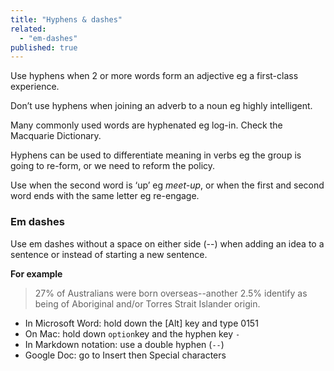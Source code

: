 ```yaml
---
title: "Hyphens & dashes"
related: 
  - "em-dashes"
published: true
---
```


Use hyphens when 2 or more words form an adjective eg a first-class experience.

Don’t use hyphens when joining an adverb to a noun eg highly intelligent.

Many commonly used words are hyphenated eg log-in. Check the Macquarie Dictionary.

Hyphens can be used to differentiate meaning in verbs eg the group is going to re-form, or we need to reform the policy.

Use when the second word is ‘up’ eg *meet-up*, or when the first and second word ends with the same letter eg re-engage.

### Em dashes

Use em dashes without a space on either side (--) when adding an idea to a sentence or instead of starting a new sentence.

**For example**

> 27% of Australians were born overseas--another 2.5% identify as being of Aboriginal and/or Torres Strait Islander origin.

- In Microsoft Word: hold down the [Alt] key and type 0151
- On Mac: hold down `option`key and the hyphen key `-`
- In Markdown notation: use a double hyphen (`--`)
- Google Doc: go to Insert then Special characters
